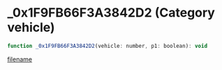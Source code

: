 # _0x1F9FB66F3A3842D2 (Category vehicle)

```js
function _0x1F9FB66F3A3842D2(vehicle: number, p1: boolean): void
```

[filename](_0x1F9FB66F3A3842D2_m.md ':include')